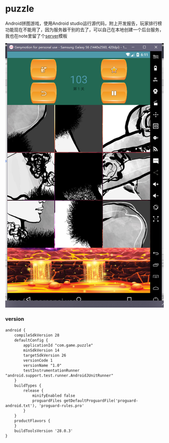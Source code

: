# puzzle
Android拼图游戏，使用Android studio运行源代码，附上开发报告，玩家排行榜功能现在不能用了，因为服务器干别的去了，可以自己在本地创建一个后台服务，我也在note里留了个[server](https://github.com/zhang1024899756/notes/tree/master/puzzle_server)模板


![界面](./picture/jiemian1.png)

### version

```
android {
    compileSdkVersion 28
    defaultConfig {
        applicationId "com.game.puzzle"
        minSdkVersion 14
        targetSdkVersion 26
        versionCode 1
        versionName "1.0"
        testInstrumentationRunner "android.support.test.runner.AndroidJUnitRunner"
    }
    buildTypes {
        release {
            minifyEnabled false
            proguardFiles getDefaultProguardFile('proguard-android.txt'), 'proguard-rules.pro'
        }
    }
    productFlavors {
    }
    buildToolsVersion '28.0.3'
}
```

